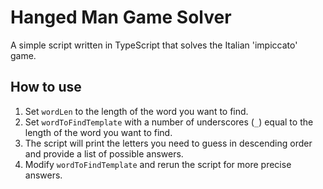 # Hanged Man Game Solver  
A simple script written in TypeScript that solves the Italian 'impiccato' game.  

## How to use  
1. Set `wordLen` to the length of the word you want to find.  
2. Set `wordToFindTemplate` with a number of underscores (`_`) equal to the length of the word you want to find.  
3. The script will print the letters you need to guess in descending order and provide a list of possible answers.  
4. Modify `wordToFindTemplate` and rerun the script for more precise answers.
